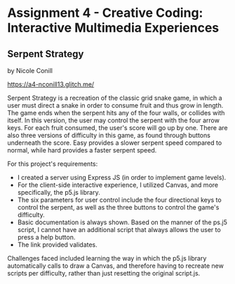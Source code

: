 # Assignment 4 - Creative Coding: Interactive Multimedia Experiences

## Serpent Strategy
by Nicole Conill

https://a4-nconill13.glitch.me/

Serpent Strategy is a recreation of the classic grid snake game, in which a user must direct a snake in order to consume fruit and thus grow in length. The game ends when the serpent hits any of the four walls, or collides
  with itself. In this version, the user may control the serpent with the four arrow keys. For each fruit consumed, the user's score will go up by one. There are also three versions of difficulty in this game, as found
  through buttons underneath the score. Easy provides a slower serpent speed compared to normal, while hard provides a faster serpent speed.
  
For this project's requirements:
- I created a server using Express JS (in order to implement game levels).
- For the client-side interactive experience, I utilized Canvas, and more specifically, the p5.js library.
- The six parameters for user control include the four directional keys to control the serpent, as well as the three buttons to control the game's difficulty.
- Basic documentation is always shown. Based on the manner of the ps.j5 script, I cannot have an additional script that always allows the user to press a help button.
- The link provided validates.

Challenges faced included learning the way in which the p5.js library automatically calls to draw a Canvas, and therefore having to recreate new scripts per difficulty, rather than just resetting the original script.js.